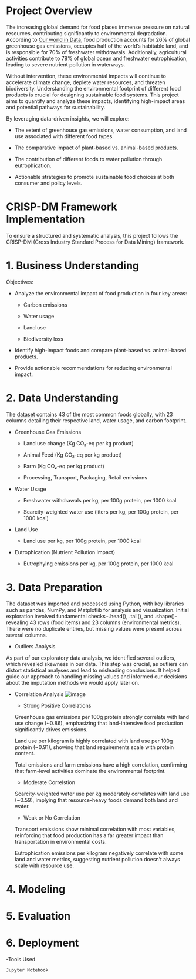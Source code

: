 # Project Overview
The increasing global demand for food places immense pressure on natural resources, contributing significantly to environmental degradation. According to [Our world in Data](https://ourworldindata.org/environmental-impacts-of-food), food production accounts for 26% of global greenhouse gas emissions, occupies half of the world’s habitable land, and is responsible for 70% of freshwater withdrawals. Additionally, agricultural activities contribute to 78% of global ocean and freshwater eutrophication, leading to severe nutrient pollution in waterways.

Without intervention, these environmental impacts will continue to accelerate climate change, deplete water resources, and threaten biodiversity. Understanding the environmental footprint of different food products is crucial for designing sustainable food systems. This project aims to quantify and analyze these impacts, identifying high-impact areas and potential pathways for sustainability.

By leveraging data-driven insights, we will explore:

- The extent of greenhouse gas emissions, water consumption, and land use associated with different food types.

- The comparative impact of plant-based vs. animal-based products.

- The contribution of different foods to water pollution through eutrophication.

- Actionable strategies to promote sustainable food choices at both consumer and policy levels.

# CRISP-DM Framework Implementation

To ensure a structured and systematic analysis, this project follows the CRISP-DM (Cross Industry Standard Process for Data Mining) framework.

#  1. Business Understanding
Objectives:

* Analyze the environmental impact of food production in four key areas:

    - Carbon emissions

    - Water usage

    - Land use

    - Biodiversity loss

* Identify high-impact foods and compare plant-based vs. animal-based products.

* Provide actionable recommendations for reducing environmental impact.

# 2. Data Understanding

The [dataset](https://azubiafrica-my.sharepoint.com/:x:/r/personal/teachops_azubiafrica_org/_layouts/15/Doc.aspx?sourcedoc=%7B3E112463-368D-41C7-A8F0-A784AF801F3E%7D&file=Food_Production.csv&action=default&mobileredirect=true) contains 43 of the most common foods globally, with 23 columns detailing their respective land, water usage, and carbon footprint.

* Greenhouse Gas Emissions

    - Land use change (Kg CO₂-eq per kg product)

    - Animal Feed (Kg CO₂-eq per kg product)

    - Farm (Kg CO₂-eq per kg product)

    - Processing, Transport, Packaging, Retail emissions

* Water Usage

    - Freshwater withdrawals per kg, per 100g protein, per 1000 kcal

    - Scarcity-weighted water use (liters per kg, per 100g protein, per 1000 kcal)

* Land Use

    - Land use per kg, per 100g protein, per 1000 kcal

* Eutrophication (Nutrient Pollution Impact)

    - Eutrophying emissions per kg, per 100g protein, per 1000 kcal

# 3. Data Preparation
The dataset was imported and processed using Python, with key libraries such as pandas, NumPy, and Matplotlib for analysis and visualization. Initial exploration involved fundamental checks - .head(), .tail(), and .shape()-revealing 43 rows (food items) and 23 columns (environmental metrics). There were no duplicate entries, but missing values were present across several columns.

* Outliers Analysis
  
As part of our exploratory data analysis, we identified several outliers, which revealed skewness in our data. This step was crucial, as outliers can distort statistical analyses and lead to misleading conclusions. It helped guide our approach to handling missing values and informed our decisions about the imputation methods we would apply later on.

* Correlation Analysis
![image](https://github.com/user-attachments/assets/386cf9d3-d479-4d52-a9d8-dce6831d2cc8)


    - Strong Positive Correlations

    Greenhouse gas emissions per 100g protein strongly correlate with land use change (~0.86), emphasizing that land-intensive food production significantly drives emissions.

    Land use per kilogram is highly correlated with land use per 100g protein (~0.91), showing that land requirements scale with protein content.

    Total emissions and farm emissions have a high correlation, confirming that farm-level activities dominate the environmental footprint.

    - Moderate Correlstion

    Scarcity-weighted water use per kg moderately correlates with land use (~0.59), implying that resource-heavy foods demand both land and water.

    - Weak or No Correlation
    
    Transport emissions show minimal correlation with most variables, reinforcing that food production has a far greater impact than transportation in environmental costs.

    Eutrophication emissions per kilogram negatively correlate with some land and water metrics, suggesting nutrient pollution doesn’t always scale with resource use.

# 4. Modeling

# 5. Evaluation

# 6. Deployment

 -Tools Used

    Jupyter Notebook


